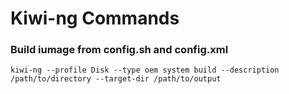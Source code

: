 #  Kiwi-ng Commands

### Build iumage from config.sh and config.xml
`kiwi-ng --profile Disk --type oem system build --description /path/to/directory --target-dir /path/to/output`
